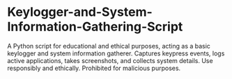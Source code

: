 # Keylogger-and-System-Information-Gathering-Script
A Python script for educational and ethical purposes, acting as a basic keylogger and system information gatherer. Captures keypress events, logs active applications, takes screenshots, and collects system details. Use responsibly and ethically. Prohibited for malicious purposes.
